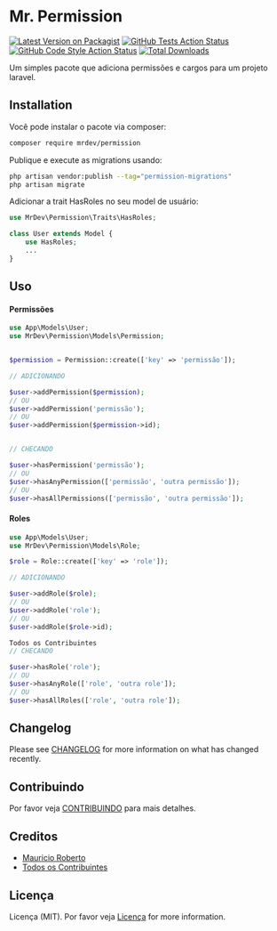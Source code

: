 # Mr. Permission

[![Latest Version on Packagist](https://img.shields.io/packagist/v/mrdev/permission.svg?style=flat-square)](https://packagist.org/packages/mrdev/permission)
[![GitHub Tests Action Status](https://img.shields.io/github/workflow/status/mrdev/permission/run-tests?label=tests)](https://github.com/mrdev/permission/actions?query=workflow%3Arun-tests+branch%3Amain)
[![GitHub Code Style Action Status](https://img.shields.io/github/workflow/status/mrdev/permission/Check%20&%20fix%20styling?label=code%20style)](https://github.com/mrdev/permission/actions?query=workflow%3A"Check+%26+fix+styling"+branch%3Amain)
[![Total Downloads](https://img.shields.io/packagist/dt/mrdev/permission.svg?style=flat-square)](https://packagist.org/packages/mrdev/permission)

Um simples pacote que adiciona permissões e cargos para um projeto laravel.
## Installation

Você pode instalar o pacote via composer:

```bash
composer require mrdev/permission
```

Publique e execute as migrations usando:

```bash
php artisan vendor:publish --tag="permission-migrations"
php artisan migrate
```

Adicionar a trait HasRoles no seu model de usuário:

```php
use MrDev\Permission\Traits\HasRoles;

class User extends Model {
    use HasRoles;
    ...
}
```

## Uso

#### Permissões

```php
use App\Models\User;
use MrDev\Permission\Models\Permission;


$permission = Permission::create(['key' => 'permissão']);

// ADICIONANDO

$user->addPermission($permission);
// OU
$user->addPermission('permissão');
// OU
$user->addPermission($permission->id);


// CHECANDO

$user->hasPermission('permissão');
// OU
$user->hasAnyPermission(['permissão', 'outra permissão']);
// OU
$user->hasAllPermissions(['permissão', 'outra permissão']);
```

#### Roles

```php
use App\Models\User;
use MrDev\Permission\Models\Role;

$role = Role::create(['key' => 'role']);

// ADICIONANDO

$user->addRole($role);
// OU
$user->addRole('role');
// OU
$user->addRole($role->id);

Todos os Contribuintes
// CHECANDO

$user->hasRole('role');
// OU
$user->hasAnyRole(['role', 'outra role']);
// OU
$user->hasAllRoles(['role', 'outra role']);
```

## Changelog

Please see [CHANGELOG](CHANGELOG.md) for more information on what has changed recently.

## Contribuindo

Por favor veja [CONTRIBUINDO](https://github.com/spatie/.github/blob/main/CONTRIBUTING.md) para mais detalhes.

## Creditos

- [Mauricio Roberto](https://github.com/MauricioRobertoDev)
- [Todos os Contribuintes](../../contributors)

## Licença

Licença (MIT). Por favor veja [Licença](LICENSE.md) for more information.
